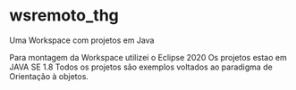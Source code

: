 # wsremoto_thg
Uma Workspace com projetos em Java

Para montagem da Workspace utilizei o Eclipse 2020
Os projetos estao em JAVA SE 1.8
Todos os projetos são exemplos voltados ao paradigma de Orientação à objetos.
